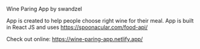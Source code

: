Wine Paring App by swandzel

App is created to help people choose right wine for their meal.
App is built in React JS and uses https://spoonacular.com/food-api/

Check out online: https://wine-paring-app.netlify.app/
